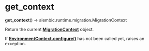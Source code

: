 # get_context

**get_context**() → alembic.runtime.migration.MigrationContext

[MigrationContext]: #alembic.runtime.migration.MigrationContext
[EnvironmentContext.configure()]: #alembic.runtime.environment.EnvironmentContext.configure

Return the current **[MigrationContext]** object.

If **[EnvironmentContext.configure()]** has not been called yet, raises an exception.
